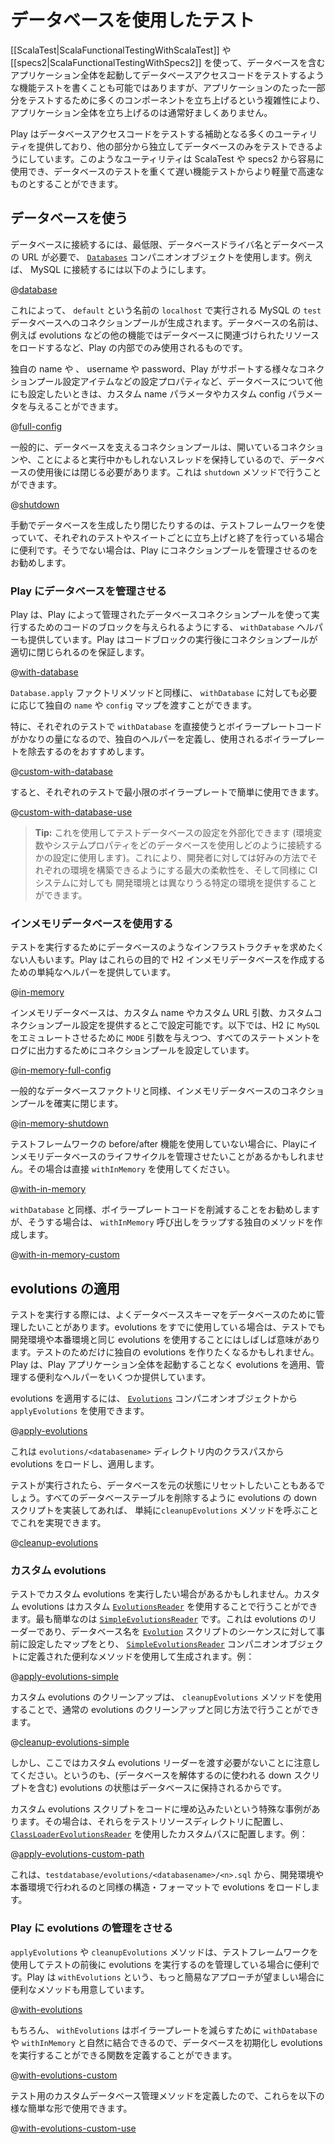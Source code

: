 <!--- Copyright (C) 2009-2015 Typesafe Inc. <http://www.typesafe.com> -->
<!--
# Testing with databases
-->
# データベースを使用したテスト

<!--
While it is possible to write functional tests using [[ScalaTest|ScalaFunctionalTestingWithScalaTest]] or [[specs2|ScalaFunctionalTestingWithSpecs2]] that test database access code by starting up a full application including the database, starting up a full application is not often desirable, due to the complexity of having many more components started and running just to test one small part of your application.
-->
[[ScalaTest|ScalaFunctionalTestingWithScalaTest]] や [[specs2|ScalaFunctionalTestingWithSpecs2]] を使って、データベースを含むアプリケーション全体を起動してデータベースアクセスコードをテストするような機能テストを書くことも可能ではありますが、アプリケーションのたった一部分をテストするために多くのコンポーネントを立ち上げるという複雑性により、アプリケーション全体を立ち上げるのは通常好ましくありません。

<!--
Play provides a number of utilities for helping to test database access code that allow it to be tested with a database but in isolation from the rest of your app.  These utilities can easily be used with either ScalaTest or specs2, and can make your database tests much closer to lightweight and fast running unit tests than heavy weight and slow functional tests.
-->
Play はデータベースアクセスコードをテストする補助となる多くのユーティリティを提供しており、他の部分から独立してデータベースのみをテストできるようにしています。このようなユーティリティは ScalaTest や specs2 から容易に使用でき、データベースのテストを重くて遅い機能テストからより軽量で高速なものとすることができます。

<!--
## Using a database
-->
## データベースを使う

<!--
To connect to a database, at a minimum, you just need database driver name and the url of the database, using the [`Databases`](api/scala/play/api/db/Databases$.html) companion object.  For example, to connect to MySQL, you might use the following:
-->
データベースに接続するには、最低限、データベースドライバ名とデータベースの URL が必要で、 [`Databases`](api/scala/play/api/db/Databases$.html) コンパニオンオブジェクトを使用します。例えば、 MySQL に接続するには以下のようにします。

@[database](code/database/ScalaTestingWithDatabases.scala)

<!--
This will create a database connection pool for the MySQL `test` database running on `localhost`, with the name `default`.  The name of the database is only used internally by Play, for example, by other features such as evolutions, to load resources associated with that database.
-->
これによって、 `default` という名前の `localhost` で実行される  MySQL の `test` データベースへのコネクションプールが生成されます。データベースの名前は、例えば evolutions などの他の機能ではデータベースに関連づけられたリソースをロードするなど、Play の内部でのみ使用されるものです。

<!--
You may want to specify other configuration for the database, including a custom name, or configuration properties such as usernames, passwords and the various connection pool configuration items that Play supports, by supplying a custom name parameter and/or a custom config parameter:
-->
独自の name や 、 username や password、Play がサポートする様々なコネクションプール設定アイテムなどの設定プロパティなど、データベースについて他にも設定したいときは、カスタム name パラメータやカスタム config パラメータを与えることができます。

@[full-config](code/database/ScalaTestingWithDatabases.scala)

<!--
After using a database, since the database is typically backed by a connection pool that holds open connections and may also have running threads, you need to shut it down.  This is done by calling the `shutdown` method:
-->
一般的に、データベースを支えるコネクションプールは、開いているコネクションや、ことによると実行中かもしれないスレッドを保持しているので、データベースの使用後には閉じる必要があります。これは `shutdown` メソッドで行うことができます。

@[shutdown](code/database/ScalaTestingWithDatabases.scala)

<!--
Manually creating the database and shutting it down is useful if you're using a test framework that runs startup/shutdown code around each test or suite.  Otherwise it's recommended that you let Play manage the connection pool for you.
-->
手動でデータベースを生成したり閉じたりするのは、テストフレームワークを使っていて、それぞれのテストやスイートごとに立ち上げと終了を行っている場合に便利です。そうでない場合は、Play にコネクションプールを管理させるのをお勧めします。

<!--
### Allowing Play to manage the database for you
-->
### Play にデータベースを管理させる

<!--
Play also provides a `withDatabase` helper that allows you to supply a block of code to execute with a database connection pool managed by Play.  Play will ensure that it is correctly shutdown after the block of code finishes executing:
-->
Play は、Play によって管理されたデータベースコネクションプールを使って実行するためのコードのブロックを与えられるようにする、 `withDatabase` ヘルパーも提供しています。Play はコードブロックの実行後にコネクションプールが適切に閉じられるのを保証します。

@[with-database](code/database/ScalaTestingWithDatabases.scala)

<!--
Like the `Database.apply` factory method, `withDatabase` also allows you to pass a custom `name` and `config` map if you please.
-->
`Database.apply` ファクトリメソッドと同様に、 `withDatabase` に対しても必要に応じて独自の `name` や `config` マップを渡すことができます。

<!--
Typically, using `withDatabase` directly from every test is an excessive amount of boilerplate code.  It is recommended that you create your own helper to remove this boiler plate that your test uses.  For example:
-->
特に、それぞれのテストで `withDatabase` を直接使うとボイラープレートコードがかなりの量になるので、独自のヘルパーを定義し、使用されるボイラープレートを除去するのをおすすめします。

@[custom-with-database](code/database/ScalaTestingWithDatabases.scala)

<!--
Then it can be easily used in each test with minimal boilerplate:
-->
すると、それぞれのテストで最小限のボイラープレートで簡単に使用できます。

@[custom-with-database-use](code/database/ScalaTestingWithDatabases.scala)

<!--
> **Tip:** You can use this to externalise your test database configuration, using environment variables or system properties to configure what database to use and how to connect to it.  This allows for maximum flexibility for developers to have their own environments set up the way they please, as well as for CI systems that provide particular environments that may differ to development.
-->
> **Tip:** これを使用してテストデータベースの設定を外部化できます (環境変数やシステムプロパティをどのデータベースを使用しどのように接続するかの設定に使用します)。これにより、開発者に対しては好みの方法でそれぞれの環境を構築できるようにする最大の柔軟性を、そして同様に CI システムに対しても 開発環境とは異なりうる特定の環境を提供することができます。

<!--
### Using an in-memory database
-->
### インメモリデータベースを使用する

<!--
Some people prefer not to require infrastructure such as databases to be installed in order to run tests.  Play provides simple helpers to create an H2 in-memory database for these purposes:
-->
テストを実行するためにデータベースのようなインフラストラクチャを求めたくない人もいます。Play はこれらの目的で H2 インメモリデータベースを作成するための単純なヘルパーを提供しています。

@[in-memory](code/database/ScalaTestingWithDatabases.scala)

<!--
The in-memory database can be configured, by supplying a custom name, custom URL arguments, and custom connection pool configuration.  The following shows supplying the `MODE` argument to tell H2 to emulate `MySQL`, as well as configuring the connection pool to log all statements:
-->
インメモリデータベースは、カスタム name やカスタム URL 引数、カスタムコネクションプール設定を提供するとこで設定可能です。以下では、H2 に `MySQL` をエミュレートさせるために `MODE` 引数を与えつつ、すべてのステートメントをログに出力するためにコネクションプールを設定しています。

@[in-memory-full-config](code/database/ScalaTestingWithDatabases.scala)

<!--
As with the generic database factory, ensure you always shut the in-memory database connection pool down:
-->
一般的なデータベースファクトリと同様、インメモリデータベースのコネクションプールを確実に閉じます。

@[in-memory-shutdown](code/database/ScalaTestingWithDatabases.scala)

<!--
If you're not using a test frameworks before/after capabilities, you may want Play to manage the in-memory database lifecycle for you, this is straightforward using `withInMemory`:
-->
テストフレームワークの before/after 機能を使用していない場合に、Playにインメモリデータベースのライフサイクルを管理させたいことがあるかもしれません。その場合は直接 `withInMemory` を使用してください。

@[with-in-memory](code/database/ScalaTestingWithDatabases.scala)

<!--
Like `withDatabase`, it is recommended that to reduce boilerplate code, you create your own method that wraps the `withInMemory` call:
-->
`withDatabase` と同様、ボイラープレートコードを削減することをお勧めしますが、そうする場合は、 `withInMemory` 呼び出しをラップする独自のメソッドを作成します。

@[with-in-memory-custom](code/database/ScalaTestingWithDatabases.scala)

<!--
## Applying evolutions
-->
## evolutions の適用

<!--
When running tests, you will typically want your database schema managed for your database.  If you're already using evolutions, it will often make sense to reuse the same evolutions that you use in development and production in your tests.  You may also want to create custom evolutions just for testing.  Play provides some convenient helpers to apply and manage evolutions without having to run a whole Play application.
-->
テストを実行する際には、よくデータベーススキーマをデータベースのために管理したいことがあります。evolutions をすでに使用している場合は、テストでも開発環境や本番環境と同じ evolutions を使用することにはしばしば意味があります。テストのためだけに独自の evolutions を作りたくなるかもしれません。Play は、Play アプリケーション全体を起動することなく evolutions を適用、管理する便利なヘルパーをいくつか提供しています。

<!--
To apply evolutions, you can use `applyEvolutions` from the [`Evolutions`](api/scala/play/api/db/evolutions/Evolutions$.html) companion object:
-->
evolutions を適用するには、 [`Evolutions`](api/scala/play/api/db/evolutions/Evolutions$.html) コンパニオンオブジェクトから `applyEvolutions` を使用できます。

@[apply-evolutions](code/database/ScalaTestingWithDatabases.scala)

<!--
This will load the evolutions from the classpath in the `evolutions/<databasename>` directory, and apply them.
-->
これは `evolutions/<databasename>` ディレクトリ内のクラスパスから evolutions をロードし、適用します。

<!--
After a test has run, you may want to reset the database to its original state.  If you have implemented your evolutions down scripts in such a way that they will drop all the database tables, you can do this simply by calling the `cleanupEvolutions` method:
-->
テストが実行されたら、データベースを元の状態にリセットしたいこともあるでしょう。すべてのデータベーステーブルを削除するように evolutions の down スクリプトを実装してあれば、 単純に`cleanupEvolutions` メソッドを呼ぶことでこれを実現できます。

@[cleanup-evolutions](code/database/ScalaTestingWithDatabases.scala)

<!--
### Custom evolutions
-->
### カスタム evolutions

<!--
In some situations you may want to run some custom evolutions in your tests.  Custom evolutions can be used by using a custom [`EvolutionsReader`](api/scala/play/api/db/evolutions/EvolutionsReader.html).  The simplest of these is the [`SimpleEvolutionsReader`](api/scala/play/api/db/evolutions/SimpleEvolutionsReader.html), which is an evolutions reader that takes a preconfigured map of database names to sequences of [`Evolution`](api/scala/play/api/db/evolutions/Evolution.html) scripts, and can be constructed using the convenient methods on the [`SimpleEvolutionsReader`](api/scala/play/api/db/evolutions/SimpleEvolutionsReader$.html) companion object.  For example:
-->
テストでカスタム evolutions を実行したい場合があるかもしれません。カスタム evolutions はカスタム [`EvolutionsReader`](api/scala/play/api/db/evolutions/EvolutionsReader.html) を使用することで行うことができます。最も簡単なのは [`SimpleEvolutionsReader`](api/scala/play/api/db/evolutions/SimpleEvolutionsReader.html) です。これは evolutions のリーダーであり、データベース名を [`Evolution`](api/scala/play/api/db/evolutions/Evolution.html) スクリプトのシーケンスに対して事前に設定したマップをとり、 [`SimpleEvolutionsReader`](api/scala/play/api/db/evolutions/SimpleEvolutionsReader$.html) コンパニオンオブジェクトに定義された便利なメソッドを使用して生成されます。例：

@[apply-evolutions-simple](code/database/ScalaTestingWithDatabases.scala)

<!--
Cleaning up custom evolutions is done in the same way as cleaning up regular evolutions, using the `cleanupEvolutions` method:
-->
カスタム evolutions のクリーンアップは、 `cleanupEvolutions` メソッドを使用することで、通常の evolutions のクリーンアップと同じ方法で行うことができます。

@[cleanup-evolutions-simple](code/database/ScalaTestingWithDatabases.scala)

<!--
Note though that you don't need to pass the custom evolutions reader here, this is because the state of the evolutions is stored in the database, including the down scripts which will be used to tear down the database.
-->
しかし、ここではカスタム evolutions リーダーを渡す必要がないことに注意してください。というのも、(データベースを解体するのに使われる down スクリプトを含む) evolutions の状態はデータベースに保持されるからです。

<!--
Sometimes it will be impractical to put your custom evolution scripts in code.  If this is the case, you can put them in the test resources directory, under a custom path using the [`ClassLoaderEvolutionsReader`](api/scala/play/api/db/evolutions/ClassLoaderEvolutionsReader.html).  For example:
-->
カスタム evolutions スクリプトをコードに埋め込みたいという特殊な事例があります。その場合は、それらをテストリソースディレクトリに配置し、 [`ClassLoaderEvolutionsReader`](api/scala/play/api/db/evolutions/ClassLoaderEvolutionsReader.html) を使用したカスタムパスに配置します。例：

@[apply-evolutions-custom-path](code/database/ScalaTestingWithDatabases.scala)

<!--
This will load evolutions, in the same structure and format as is done for development and production, from `testdatabase/evolutions/<databasename>/<n>.sql`.
-->
これは、`testdatabase/evolutions/<databasename>/<n>.sql` から、開発環境や本番環境で行われるのと同様の構造・フォーマットで evolutions をロードします。

<!--
### Allowing Play to manage evolutions
-->
### Play に evolutions の管理をさせる

<!--
The `applyEvolutions` and `cleanupEvolutions` methods are useful if you're using a test framework to manage running the evolutions before and after a test.  Play also provides a convenient `withEvolutions` method to manage it for you, if this lighter weight approach is desired:
-->
`applyEvolutions` や `cleanupEvolutions` メソッドは、テストフレームワークを使用してテストの前後に evolutions を実行するのを管理している場合に便利です。Play は `withEvolutions` という、もっと簡易なアプローチが望ましい場合に便利なメソッドも用意しています。

@[with-evolutions](code/database/ScalaTestingWithDatabases.scala)

<!--
Naturally, `withEvolutions` can be combined with `withDatabase` or `withInMemory` to reduce boilerplate code, allowing you to define a function that both instantiates the database and runs evolutions for you:
-->
もちろん、 `withEvolutions` はボイラープレートを減らすために `withDatabase` や `withInMemory` と自然に結合できるので、データベースを初期化し evolutions を実行することができる関数を定義することができます。

@[with-evolutions-custom](code/database/ScalaTestingWithDatabases.scala)

<!--
Having defined the custom database management method for our tests, we can now use them in a straight forward manner:
-->
テスト用のカスタムデータベース管理メソッドを定義したので、これらを以下の様な簡単な形で使用できます。

@[with-evolutions-custom-use](code/database/ScalaTestingWithDatabases.scala)

